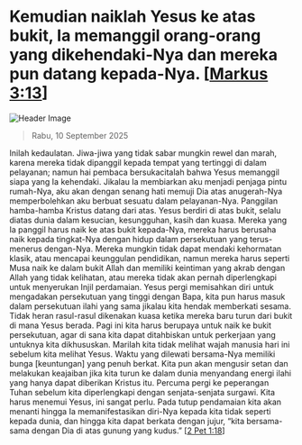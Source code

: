 
# Kemudian naiklah Yesus ke atas bukit, Ia memanggil orang-orang yang dikehendaki-Nya dan mereka pun datang kepada-Nya. [[Markus 3:13](http://alkitab.sabda.org/?Markus%203:13)]

![Header Image](https://alkitab.app/slice/sunrise.jpg)

> Rabu, 10 September 2025

Inilah kedaulatan. Jiwa-jiwa yang tidak sabar mungkin rewel dan marah, karena mereka tidak dipanggil kepada tempat yang tertinggi di dalam pelayanan; namun hai pembaca bersukacitalah bahwa Yesus memanggil siapa yang Ia kehendaki. Jikalau Ia membiarkan aku menjadi penjaga pintu rumah-Nya, aku akan dengan senang hati memuji Dia atas anugerah-Nya memperbolehkan aku berbuat sesuatu dalam pelayanan-Nya. Panggilan hamba-hamba Kristus datang dari atas. Yesus berdiri di atas bukit, selalu diatas dunia dalam kesucian, kesungguhan, kasih dan kuasa. Mereka yang Ia panggil harus naik ke atas bukit kepada-Nya, mereka harus berusaha naik kepada tingkat-Nya dengan hidup dalam persekutuan yang terus-menerus dengan-Nya. Mereka mungkin tidak dapat mendaki kehormatan klasik, atau mencapai keunggulan pendidikan, namun mereka harus seperti Musa naik ke dalam bukit Allah dan memiliki keintiman yang akrab dengan Allah yang tidak kelihatan, atau mereka tidak akan pernah diperlengkapi untuk menyerukan Injil perdamaian. Yesus pergi memisahkan diri untuk mengadakan persekutuan yang tinggi dengan Bapa, kita pun harus masuk dalam persekutuan ilahi yang sama jikalau kita hendak memberkati sesama. Tidak heran rasul-rasul dikenakan kuasa ketika mereka baru turun dari bukit di mana Yesus berada. Pagi ini kita harus berupaya untuk naik ke bukit persekutuan, agar di sana kita dapat ditahbiskan untuk perkerjaan yang untuknya kita dikhususkan. Marilah kita tidak melihat wajah manusia hari ini sebelum kita melihat Yesus. Waktu yang dilewati bersama-Nya memiliki bunga [keuntungan] yang penuh berkat. Kita pun akan mengusir setan dan melakukan keajaiban jika kita turun ke dalam dunia menyandang energi ilahi yang hanya dapat diberikan Kristus itu. Percuma pergi ke peperangan Tuhan sebelum kita diperlengkapi dengan senjata-senjata surgawi. Kita harus menemui Yesus, ini sangat perlu. Pada tutup pendamaian kita akan menanti hingga Ia memanifestasikan diri-Nya kepada kita tidak seperti kepada dunia, dan hingga kita dapat berkata dengan jujur, “kita bersama-sama dengan Dia di atas gunung yang kudus.” [[2 Pet 1:18](http://alkitab.sabda.org/?2%20Pet%201:18)]
    